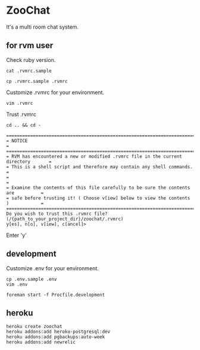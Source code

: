 # ZooChat

It's a multi room chat system.

## for rvm user

Check ruby version.

```
cat .rvmrc.sample
```

```
cp .rvmrc.sample .rvmrc
```

Customize .rvmrc for your environment.

```
vim .rvmrc
```

Trust .rvmrc

```
cd .. && cd -
```

```
====================================================================================
= NOTICE                                                                           =
====================================================================================
= RVM has encountered a new or modified .rvmrc file in the current directory       =
= This is a shell script and therefore may contain any shell commands.             =
=                                                                                  =
= Examine the contents of this file carefully to be sure the contents are          =
= safe before trusting it! ( Choose v[iew] below to view the contents )            =
====================================================================================
Do you wish to trust this .rvmrc file? (/{path_to_your_project_dir}/zoochat/.rvmrc)
y[es], n[o], v[iew], c[ancel]> 
```

Enter 'y'

## development

Customize .env for your environment.

```
cp .env.sample .env
vim .env
```

```
foreman start -f Procfile.development
```

## heroku

```
heroku create zoochat
heroku addons:add heroku-postgresql:dev
heroku addons:add pgbackups:auto-week
heroku addons:add newrelic
```

